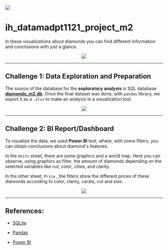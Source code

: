 <p align="left"><img src="https://cdn-images-1.medium.com/max/184/1*2GDcaeYIx_bQAZLxWM4PsQ@2x.png"></p>

# __ih_datamadpt1121_project_m2__

In these visualizations about diamonds you can find different information and conclusions with just a glance.


<p align="center"><img src="https://media.giphy.com/media/FoVzfcqCDSb7zCynOp/giphy.gif"></p>


---
## __Challenge 1: Data Exploration and Preparation__

The source of the database for the __exploratory analysis__ is SQL database [__diamonds_m2.db__](https://github.com/ih-datapt-mad/ih_datamadpt1121_project_m2/blob/main/db/diamonds_m2.db). Once the final dataset was done, with `pandas`  library, we export it as a `.xlsx` to make an analysis in a visualization tool.

<p align="center"><img src="https://media.giphy.com/media/l2Jegu9VQPqOt7qpO/giphy.gif"></p>

---

## **Challenge 2: BI Report/Dashboard**

To visualize the data, we used **Power BI** tool, where, with some filters, you can obtain conclusions about diamond`s features.

In the `Units` sheet, there are some graphics and a world map. Here you can observe, using graphics as filter, the amount of diamonds depending on the selected variables like cut, color, cities, and clarity. 

In the other sheet, `Price` , the filters show the different prices of these diamonds according to color, clarity, carats, cut and size.

<p align="center"><img src="https://media.giphy.com/media/MBCodZbEhb2jSNUZNd/giphy.gif"></p>

---


## **References:**

- [SQLite](https://www.sqlite.org/index.html)

- [Pandas](https://pandas.pydata.org/docs/reference/api/pandas.DataFrame.plot.html)

- [Power BI](https://github.com/potacho/power_bi_workshop)